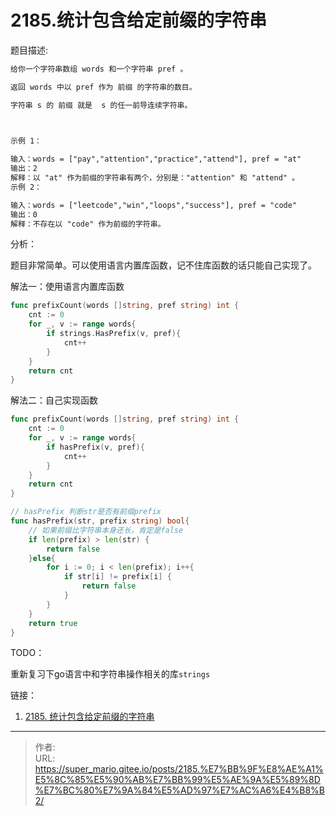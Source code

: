 # 2185.统计包含给定前缀的字符串


题目描述:
```tex
给你一个字符串数组 words 和一个字符串 pref 。

返回 words 中以 pref 作为 前缀 的字符串的数目。

字符串 s 的 前缀 就是  s 的任一前导连续字符串。

 

示例 1：

输入：words = ["pay","attention","practice","attend"], pref = "at"
输出：2
解释：以 "at" 作为前缀的字符串有两个，分别是："attention" 和 "attend" 。
示例 2：

输入：words = ["leetcode","win","loops","success"], pref = "code"
输出：0
解释：不存在以 "code" 作为前缀的字符串。
```

分析：

题目非常简单。可以使用语言内置库函数，记不住库函数的话只能自己实现了。

解法一：使用语言内置库函数

```go
func prefixCount(words []string, pref string) int {
    cnt := 0
    for _, v := range words{
        if strings.HasPrefix(v, pref){
            cnt++
        }
    }
    return cnt
}
```

解法二：自己实现函数

```go
func prefixCount(words []string, pref string) int {
    cnt := 0
    for _, v := range words{
        if hasPrefix(v, pref){
            cnt++
        }
    }
    return cnt
}

// hasPrefix 判断str是否有前缀prefix
func hasPrefix(str, prefix string) bool{
  	// 如果前缀比字符串本身还长，肯定是false
    if len(prefix) > len(str) {
        return false
    }else{
        for i := 0; i < len(prefix); i++{
            if str[i] != prefix[i] {
                return false
            }
        }
    }
    return true
}
```

TODO：

重新复习下go语言中和字符串操作相关的库`strings`

链接：

1. [2185. 统计包含给定前缀的字符串](https://leetcode.cn/problems/counting-words-with-a-given-prefix/)


---

> 作者:   
> URL: https://super_mario.gitee.io/posts/2185.%E7%BB%9F%E8%AE%A1%E5%8C%85%E5%90%AB%E7%BB%99%E5%AE%9A%E5%89%8D%E7%BC%80%E7%9A%84%E5%AD%97%E7%AC%A6%E4%B8%B2/  

